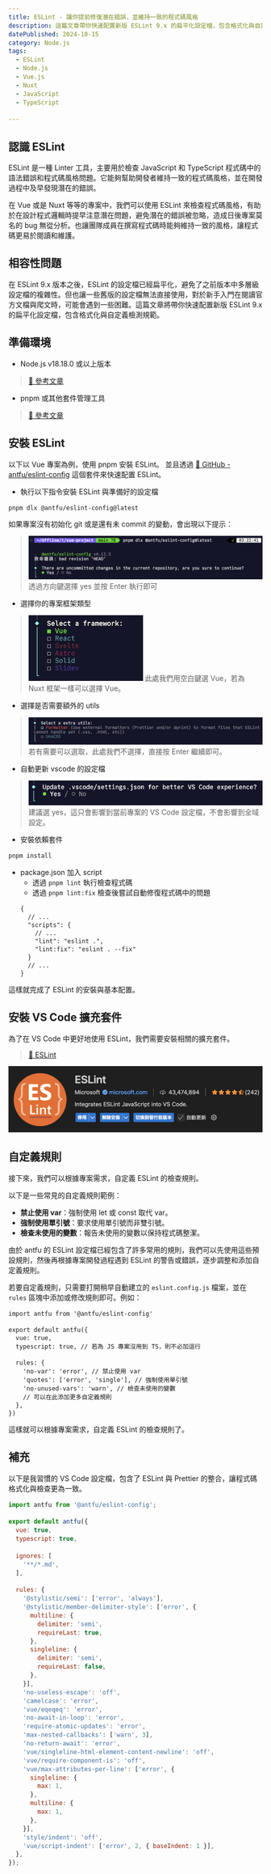```yaml
---
title: ESLint - 讓你提前修復潛在錯誤，並維持一致的程式碼風格
description: 這篇文章帶你快速配置新版 ESLint 9.x 的扁平化設定檔，包含格式化與自定義檢測規範。
datePublished: 2024-10-15
category: Node.js
tags:
  - ESLint
  - Node.js
  - Vue.js
  - Nuxt
  - JavaScript
  - TypeScript

---
```


## 認識 ESLint

ESLint 是一種 Linter 工具，主要用於檢查 JavaScript 和 TypeScript 程式碼中的語法錯誤和程式碼風格問題。它能夠幫助開發者維持一致的程式碼風格，並在開發過程中及早發現潛在的錯誤。

在 Vue 或是 Nuxt 等等的專案中，我們可以使用 ESLint 來檢查程式碼風格，有助於在設計程式邏輯時提早注意潛在問題，避免潛在的錯誤被忽略，造成日後專案莫名的 bug 無從分析。也讓團隊成員在撰寫程式碼時能夠維持一致的風格，讓程式碼更易於閱讀和維護。

## 相容性問題

在 ESLint 9.x 版本之後，ESLint 的設定檔已經扁平化，避免了之前版本中多層級設定檔的複雜性。但也讓一些舊版的設定檔無法直接使用，對於新手入門在閱讀官方文檔與爬文時，可能會遇到一些困難。這篇文章將帶你快速配置新版 ESLint 9.x 的扁平化設定檔，包含格式化與自定義檢測規範。

## 準備環境

- Node.js v18.18.0 或以上版本
> [🔗 參考文章](/nodejs/nvm/)
- pnpm 或其他套件管理工具
> [🔗 參考文章](/nodejs/package-manager/)

## 安裝 ESLint

以下以 Vue 專案為例，使用 pnpm 安裝 ESLint。
並且透過 [🔗 GitHub - antfu/eslint-config](https://github.com/antfu/eslint-config) 這個套件來快速配置 ESLint。

- 執行以下指令安裝 ESLint 與準備好的設定檔
```bash
pnpm dlx @antfu/eslint-config@latest
```

如果專案沒有初始化 git 或是還有未 commit 的變動，會出現以下提示：
> ![alt text](image.png)
透過方向鍵選擇 yes 並按 Enter 執行即可

- 選擇你的專案框架類型
> ![alt text](image-1.png)
此處我們用空白鍵選 Vue，若為 Nuxt 框架一樣可以選擇 Vue。

- 選擇是否需要額外的 utils
> ![alt text](image-2.png)
若有需要可以選取，此處我們不選擇，直接按 Enter 繼續即可。

- 自動更新 vscode 的設定檔
> ![alt text](image-3.png)
建議選 yes，這只會影響到當前專案的 VS Code 設定檔，不會影響到全域設定。

- 安裝依賴套件
```bash
pnpm install
```

- package.json 加入 script
  - 透過 `pnpm lint` 執行檢查程式碼
  - 透過 `pnpm lint:fix` 檢查後嘗試自動修復程式碼中的問題
  ```javascript:line-numbers{5-6}
  {
    // ...
    "scripts": {
      // ...
      "lint": "eslint .",
      "lint:fix": "eslint . --fix"
    }
    // ...
  }
  ```

這樣就完成了 ESLint 的安裝與基本配置。

## 安裝 VS Code 擴充套件
為了在 VS Code 中更好地使用 ESLint，我們需要安裝相關的擴充套件。

> [🔗 ESLint](https://marketplace.visualstudio.com/items?itemName=dbaeumer.vscode-eslint)

![alt text](image-4.png)

## 自定義規則

接下來，我們可以根據專案需求，自定義 ESLint 的檢查規則。

以下是一些常見的自定義規則範例：

- **禁止使用 var**：強制使用 let 或 const 取代 var。
- **強制使用單引號**：要求使用單引號而非雙引號。
- **檢查未使用的變數**：報告未使用的變數以保持程式碼整潔。

由於 antfu 的 ESLint 設定檔已經包含了許多常用的規則，我們可以先使用這些預設規則，然後再根據專案開發過程遇到 ESLint 的警告或錯誤，逐步調整和添加自定義規則。

若要自定義規則，只需要打開稍早自動建立的 `eslint.config.js` 檔案，並在 `rules` 區塊中添加或修改規則即可。例如：

```javascript:line-numbers{5-10}
import antfu from '@antfu/eslint-config'

export default antfu({
  vue: true,
  typescript: true, // 若為 JS 專案沒用到 TS，則不必加這行

  rules: {
    'no-var': 'error', // 禁止使用 var
    'quotes': ['error', 'single'], // 強制使用單引號
    'no-unused-vars': 'warn', // 檢查未使用的變數
    // 可以在此添加更多自定義規則
  },
})
```

這樣就可以根據專案需求，自定義 ESLint 的檢查規則了。

## 補充

以下是我習慣的 VS Code 設定檔，包含了 ESLint 與 Prettier 的整合，讓程式碼格式化與檢查更為一致。

```js
import antfu from '@antfu/eslint-config';

export default antfu({
  vue: true,
  typescript: true,

  ignores: [
    '**/*.md',
  ],

  rules: {
    '@stylistic/semi': ['error', 'always'],
    '@stylistic/member-delimiter-style': ['error', {
      multiline: {
        delimiter: 'semi',
        requireLast: true,
      },
      singleline: {
        delimiter: 'semi',
        requireLast: false,
      },
    }],
    'no-useless-escape': 'off',
    'camelcase': 'error',
    'vue/eqeqeq': 'error',
    'no-await-in-loop': 'error',
    'require-atomic-updates': 'error',
    'max-nested-callbacks': ['warn', 3],
    'no-return-await': 'error',
    'vue/singleline-html-element-content-newline': 'off',
    'vue/require-component-is': 'off',
    'vue/max-attributes-per-line': ['error', {
      singleline: {
        max: 1,
      },
      multiline: {
        max: 1,
      },
    }],
    'style/indent': 'off',
    'vue/script-indent': ['error', 2, { baseIndent: 1 }],
  },
});
```

